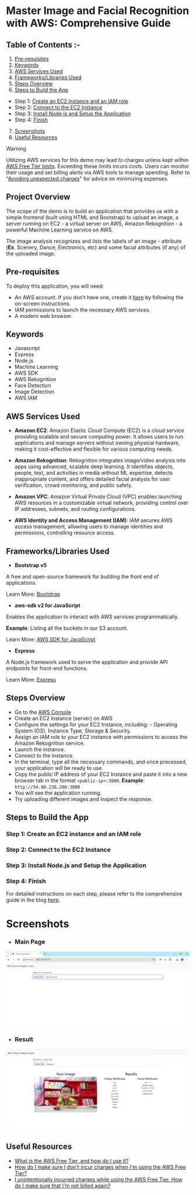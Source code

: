 # Master Image and Facial Recognition with AWS: Comprehensive Guide

## Table of Contents :-
1. [Pre-requisites](#)        
2. [Keywords](#)      
3. [AWS Services Used](#)              
4. [Frameworks/Libraries Used](#)  
5. [Steps Overview](#)  
6. [Steps to Build the App](#)          
- Step 1: [Create an EC2 instance and an IAM role](#)         
- Step 2: [Connect to the EC2 Instance](#)         
- Step 3: [Install Node.js and Setup the Application](#)          
- Step 4: [Finish](#)          
7. [Screenshots](#)
8. [Useful Resources](#)          

> [!WARNING]
> Utilizing AWS services for this demo may lead to charges unless kept within [AWS Free Tier limits](https://aws.amazon.com/free/). Exceeding these limits incurs costs. Users can monitor their usage and set billing alerts via AWS tools to manage spending. Refer to "[Avoiding unexpected charges](https://docs.aws.amazon.com/awsaccountbilling/latest/aboutv2/checklistforunwantedcharges.html)" for advice on minimizing expenses.

## Project Overview
The scope of the demo is to build an application that provides us with a simple frontend (built using HTML and Bootstrap) to upload an image, a server running on EC2 - a virtual server on AWS, Amazon Rekognition - a powerful Machine Learning service on AWS.

The image analysis recognizes and lists the labels of an image - attribute (**Ex**. Scenery, Dance, Electronics, etc) and some facial attributes (if any) of the uploaded image.

## Pre-requisites

To deploy this application, you will need:

- An AWS account. If you don't have one, create it [here](https://aws.amazon.com) by following the on-screen instructions.
- IAM permissions to launch the necessary AWS services.
- A modern web browser.

## Keywords
- Javascript
- Express
- Node.js
- Machine Learning
- AWS SDK
- AWS Rekognition
- Face Detection
- Image Detection
- AWS IAM


## AWS Services Used
- **Amazon EC2**:
Amazon Elastic Cloud Compute (EC2) is a cloud service providing scalable and secure computing power. It allows users to run applications and manage servers without owning physical hardware, making it cost-effective and flexible for various computing needs.

- **Amazon Rekognition**:
Rekognition integrates image/video analysis into apps using advanced, scalable deep learning. It identifies objects, people, text, and activities in media without ML expertise, detects inappropriate content, and offers detailed facial analysis for user verification, crowd monitoring, and public safety.

- **Amazon VPC**:
Amazon Virtual Private Cloud (VPC) enables launching AWS resources in a customizable virtual network, providing control over IP addresses, subnets, and routing configurations.

- **AWS Identity and Access Management (IAM)**:
IAM secures AWS access management, allowing users to manage identities and permissions, controlling resource access.


## Frameworks/Libraries Used
- **Bootstrap v5**

A free and open-source framework for building the front end of applications.

Learn More: [Bootstrap](https://getbootstrap.com/)

- **aws-sdk v2 for JavaScript**

Enables the application to interact with AWS services programmatically.

**Example**: Listing all the buckets in our S3 account.

Learn More: [AWS SDK for JavaScript](https://docs.aws.amazon.com/sdk-for-javascript)

- **Express**

A Node.js framework used to serve the application and provide API endpoints for front-end functions.

Learn More: [Express](https://expressjs.com/)

## Steps Overview
- Go to the [AWS Console](https://aws.amazon.com/console/)
- Create an EC2 Instance (server) on AWS
- Configure the settings for your EC2 Instance, including: - Operating System (OS), Instance Type, Storage & Security.
- Assign an IAM role to your EC2 instance with permissions to access the Amazon Rekognition service.
- Launch the instance.
- Connect to the instance.
- In the terminal, type all the necessary commands, and once processed, your application will be ready to use.
- Copy the public IP address of your EC2 Instance and paste it into a new browser tab in the format `<public-ip>:3000`. **Example**: `http://54.80.238.206:3000`
- You will see the application running.
- Try uploading different images and inspect the response.

## Steps to Build the App
### Step 1: Create an EC2 instance and an IAM role

### Step 2: Connect to the EC2 Instance

### Step 3: Install Node.js and Setup the Application

### Step 4: Finish

For detailed instructions on each step, please refer to the comprehensive guide in the blog [here]().

# Screenshots
- ### Main Page
![Alt Text](https://github.com/sridurgeshv/AI-Project/blob/main/images/ss1.png)

- ### Result
![Alt Text](https://github.com/sridurgeshv/AI-Project/blob/main/images/ss2.png)

## Useful Resources
- [What is the AWS Free Tier, and how do I use it?](https://repost.aws/knowledge-center/what-is-free-tier)
- [How do I make sure I don't incur charges when I'm using the AWS Free Tier?](https://repost.aws/knowledge-center/free-tier-charges)
- [I unintentionally incurred charges while using the AWS Free Tier. How do I make sure that I'm not billed again?](https://repost.aws/knowledge-center/stop-future-free-tier-charges)
